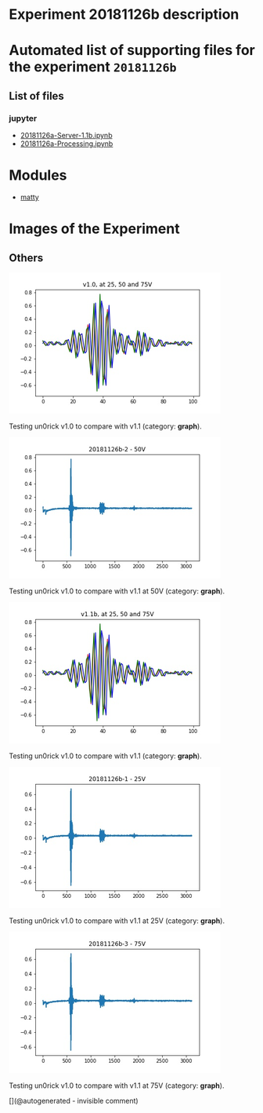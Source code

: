 # Experiment 20181126b description





# Automated list of supporting files for the __experiment `20181126b`__

## List of files

### jupyter

* [20181126a-Server-1.1b.ipynb](/matty/20181126a/20181126a-Server-1.1b.ipynb)
* [20181126a-Processing.ipynb](/matty/20181126a/20181126a-Processing.ipynb)





# Modules

* [matty](/matty/)




# Images of the Experiment

## Others

![](/matty/20181126a/images/v1.1b.jpg)

Testing un0rick v1.0 to compare with v1.1 (category: __graph__).

![](/matty/20181126a/images/20181126b-2.jpg)

Testing un0rick v1.0 to compare with v1.1 at 50V (category: __graph__).

![](/matty/20181126a/images/v1.0.jpg)

Testing un0rick v1.0 to compare with v1.1 (category: __graph__).

![](/matty/20181126a/images/20181126b-1.jpg)

Testing un0rick v1.0 to compare with v1.1 at 25V (category: __graph__).

![](/matty/20181126a/images/20181126b-3.jpg)

Testing un0rick v1.0 to compare with v1.1 at 75V (category: __graph__).










[](@autogenerated - invisible comment)